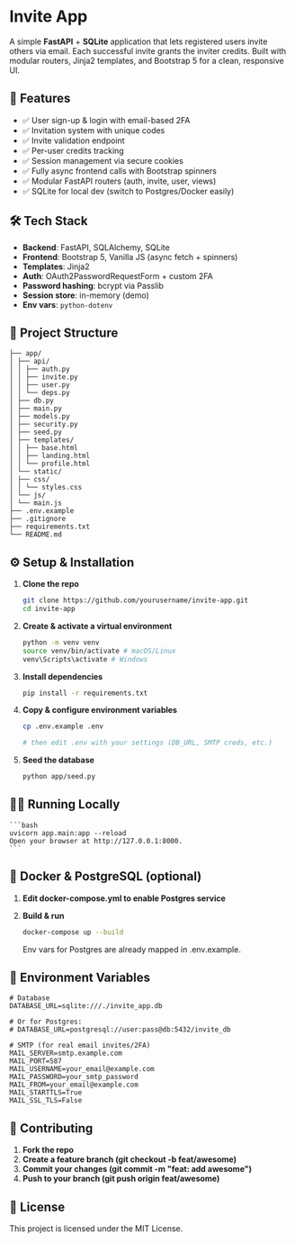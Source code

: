 # Invite App

A simple **FastAPI** + **SQLite** application that lets registered users invite others via email. Each successful invite grants the inviter credits. Built with modular routers, Jinja2 templates, and Bootstrap 5 for a clean, responsive UI.

## 🚀 Features

- ✅ User sign-up & login with email-based 2FA
- ✅ Invitation system with unique codes
- ✅ Invite validation endpoint
- ✅ Per-user credits tracking
- ✅ Session management via secure cookies
- ✅ Fully async frontend calls with Bootstrap spinners
- ✅ Modular FastAPI routers (auth, invite, user, views)
- ✅ SQLite for local dev (switch to Postgres/Docker easily)

## 🛠️ Tech Stack

- **Backend**: FastAPI, SQLAlchemy, SQLite
- **Frontend**: Bootstrap 5, Vanilla JS (async fetch + spinners)
- **Templates**: Jinja2
- **Auth**: OAuth2PasswordRequestForm + custom 2FA
- **Password hashing**: bcrypt via Passlib
- **Session store**: in-memory (demo)
- **Env vars**: `python-dotenv`

## 📂 Project Structure

```
├── app/
│ ├── api/
│ │ ├── auth.py
│ │ ├── invite.py
│ │ ├── user.py
│ │ └── deps.py
│ ├── db.py
│ ├── main.py
│ ├── models.py
│ ├── security.py
│ ├── seed.py
│ ├── templates/
│ │ ├── base.html
│ │ ├── landing.html
│ │ └── profile.html
│ └── static/
│ ├── css/
│ │ └── styles.css
│ └── js/
│ └── main.js
├── .env.example
├── .gitignore
├── requirements.txt
└── README.md
```

## ⚙️ Setup & Installation

1. **Clone the repo**

   ```bash
   git clone https://github.com/yourusername/invite-app.git
   cd invite-app
   ```

2. **Create & activate a virtual environment**

   ```bash
   python -m venv venv
   source venv/bin/activate # macOS/Linux
   venv\Scripts\activate # Windows
   ```

3. **Install dependencies**

   ```bash
   pip install -r requirements.txt
   ```

4. **Copy & configure environment variables**

   ```bash
   cp .env.example .env

   # then edit .env with your settings (DB_URL, SMTP creds, etc.)
   ```

5. **Seed the database**

   ```bash
   python app/seed.py
   ```

## 🏃‍♂️ Running Locally

    ```bash
    uvicorn app.main:app --reload
    Open your browser at http://127.0.0.1:8000.
    ```

## 🐳 Docker & PostgreSQL (optional)

1. **Edit docker-compose.yml to enable Postgres service**

2. **Build & run**

   ```bash
   docker-compose up --build
   ```

   Env vars for Postgres are already mapped in .env.example.

## 🔐 Environment Variables

```dotenv
# Database
DATABASE_URL=sqlite:///./invite_app.db

# Or for Postgres:
# DATABASE_URL=postgresql://user:pass@db:5432/invite_db

# SMTP (for real email invites/2FA)
MAIL_SERVER=smtp.example.com
MAIL_PORT=587
MAIL_USERNAME=your_email@example.com
MAIL_PASSWORD=your_smtp_password
MAIL_FROM=your_email@example.com
MAIL_STARTTLS=True
MAIL_SSL_TLS=False
```

## 🤝 Contributing

1. **Fork the repo**
2. **Create a feature branch (git checkout -b feat/awesome)**
3. **Commit your changes (git commit -m "feat: add awesome")**
4. **Push to your branch (git push origin feat/awesome)**

## 📄 License

This project is licensed under the MIT License.
